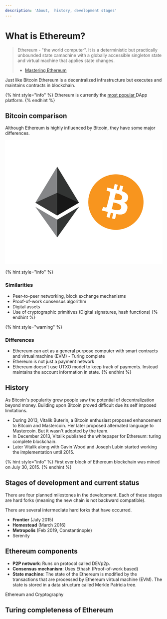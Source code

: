 ```yaml
---
description: 'About,  history, development stages'
---
```


# What is Ethereum?

> Ethereum - "the world computer". It is a deterministic but practically unbounded state camachine with a globally accessible singleton state and virtual machine that applies state changes. 
>
>  - [Mastering Ethereum](https://github.com/ethereumbook/ethereumbook)

Just like Bitcoin Ethereum is a decentralized infrastructure but executes and maintains contracts in blockchain.  

{% hint style="info" %}
Ethereum is currently the [most popular ](https://www.stateofthedapps.com/stats)DApp platform.
{% endhint %}

## Bitcoin comparison

Although Ethereum is highly influenced by Bitcoin, they have some major differences.

![](.gitbook/assets/eth-btc.jpg)

{% hint style="info" %}
### Similarities

* Peer-to-peer networking, block exchange mechanisms
* Proof-of-work consensus algorithm
* Digital assets
* Use of cryptographic primitives \(Digital signatures, hash functions\)
{% endhint %}

{% hint style="warning" %}
### Differences

* Ethereum can act as a general purpose computer with smart contracts and virtual machine \(EVM\) - Turing complete
* Ethereum is not just a payment network
* Ethereum doesn't use UTXO model to keep track of payments. Instead maintains the account information in state.
{% endhint %}

## History

As Bitcoin's popularity grew people saw the potential of decentralization beyond money. Building upon Bitcoin proved difficult due its self imposed limitations. 

* During 2013, Vitalik Buterin, a Bitcoin enthusiast proposed enhancement to Bitcoin and Mastercoin. Her later proposed alternated language to Mastercoin. But it wasn't adopted by the team.
* In December 2013, Vitalik published the whitepaper for Ethereum: turing complete blockchain.
* Later Vitalik along with Gavin Wood and Joseph Lubin started working the implementation until 2015.

{% hint style="info" %}
First ever block of Ethereum blockchain was mined on July 30, 2015. 
{% endhint %}

## Stages of development and current status

There are four planned milestones in the development. Each of these stages are hard forks \(meaning the new chain is not backward compatible\).

There are several intermediate hard forks that have occurred.

* **Frontier** \(July 2015\)
* **Homestead**  \(March 2016\)
* **Metropolis** \(Feb 2019, Constantinople\)
* Serenity

## Ethereum components

* **P2P network**: Runs on protocol called DEVp2p.
* **Consensus mechanism**: Uses Ethash \(Proof-of-work based\)
* **State machine**: The state of the Ethereum is modified by the transactions that are processed by Ethereum virtual machine \(EVM\). The state is stored in a data structure called Merkle Patricia tree.

Ethereum and Cryptography

## Turing completeness of Ethereum 



